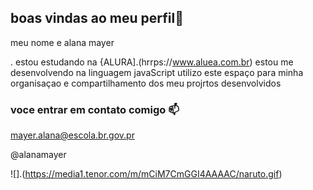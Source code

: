 
## boas vindas ao meu perfil👋

meu nome e alana mayer

. estou estudando na {ALURA].(hrrps://www.aluea.com.br)
estou me desenvolvendo na linguagem javaScript
utilizo este espaço para minha organisaçao e compartilhamento dos meu projrtos desenvolvidos

### voce entrar em contato comigo 📫

mayer.alana@escola.br.gov.pr

@alanamayer

![].(https://media1.tenor.com/m/mCiM7CmGGI4AAAAC/naruto.gif)


